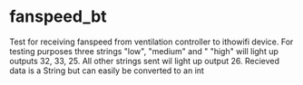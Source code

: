 # fanspeed_bt

Test for receiving fanspeed from ventilation controller to ithowifi device. For testing purposes three strings "low", "medium" and " "high" will light up outputs 32, 33, 25. All other strings sent wil light up output 26. Recieved data is a String but can easily be converted to an int